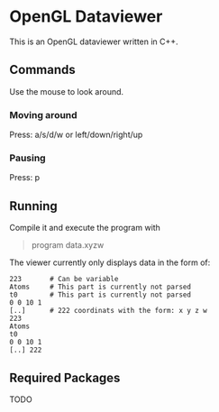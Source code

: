 OpenGL Dataviewer
=================

This is an OpenGL dataviewer written in C++.

Commands
--------

Use the mouse to look around.

### Moving around
Press: a/s/d/w or left/down/right/up
### Pausing
Press: p

Running
------- 

Compile it and execute the program with 
> program data.xyzw 

The viewer currently only displays data in the form of:

    223       # Can be variable
    Atoms     # This part is currently not parsed
    t0        # This part is currently not parsed
    0 0 10 1 
    [..]      # 222 coordinats with the form: x y z w
    223
    Atoms
    t0
    0 0 10 1 
    [..] 222 

Required Packages
-----------------
TODO
